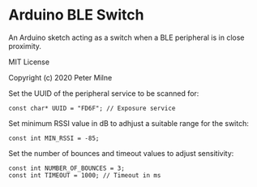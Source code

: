 # Arduino BLE Switch

An Arduino sketch acting as a switch when a BLE peripheral is in close proximity.

MIT License

Copyright (c) 2020 Peter Milne

Set the UUID of the peripheral service to be scanned for:

```
const char* UUID = "FD6F"; // Exposure service
```

Set minimum RSSI value in dB to adhjust a suitable range for the switch:

```
const int MIN_RSSI = -85;
```

Set the number of bounces and timeout values to adjust sensitivity:

```
const int NUMBER_OF_BOUNCES = 3;
const int TIMEOUT = 1000; // Timeout in ms
``` 

  
